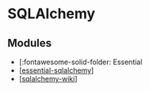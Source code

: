 SQLAlchemy
===

Modules
---

- [:fontawesome-solid-folder: Essential
- [[essential-sqlalchemy]]
- [[sqlalchemy-wiki]]

[//begin]: # "Autogenerated link references for markdown compatibility"
[essential-sqlalchemy]: essential-sqlalchemy/essential-sqlalchemy.md "Essential SQLAlchemy"
[sqlalchemy-wiki]: sqlalchemy-wiki.md "SQLAlchemy Wiki"
[//end]: # "Autogenerated link references"